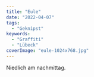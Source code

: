 ```yaml
---
title: "Eule"
date: "2022-04-07"
tags:
  - "Geknipst"
keywords:
  - "Graffiti"
  - "Lübeck"
coverImage: "eule-1024x768.jpg"
---
```


Niedlich am nachmittag.
